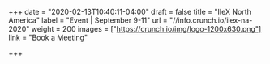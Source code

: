 +++
date = "2020-02-13T10:40:11-04:00"
draft = false
title = "IIeX North America"
label = "Event | September 9-11"
url = "//info.crunch.io/iiex-na-2020"
weight = 200
images = ["https://crunch.io/img/logo-1200x630.png"]
link = "Book a Meeting"

+++
